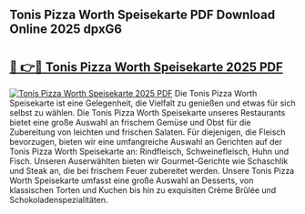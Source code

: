 ## Tonis Pizza Worth Speisekarte PDF Download Online 2025 dpxG6

# <h2><a href="http://gcbfa9p.nevu.top/?p=Tonis+Pizza+Worth+Speisekarte">🔗 👉🔴 Tonis Pizza Worth Speisekarte 2025 PDF</a></h2>

[![Tonis Pizza Worth Speisekarte 2025 PDF](https://i.imgur.com/dBaPXMq.png)](http://gcbfa9p.nevu.top/?p=Tonis+Pizza+Worth+Speisekarte)
Die Tonis Pizza Worth Speisekarte ist eine Gelegenheit, die Vielfalt zu genießen und etwas für sich selbst zu wählen. Die Tonis Pizza Worth Speisekarte unseres Restaurants bietet eine große Auswahl an frischem Gemüse und Obst für die Zubereitung von leichten und frischen Salaten. Für diejenigen, die Fleisch bevorzugen, bieten wir eine umfangreiche Auswahl an Gerichten auf der Tonis Pizza Worth Speisekarte an: Rindfleisch, Schweinefleisch, Huhn und Fisch. Unseren Auserwählten bieten wir Gourmet-Gerichte wie Schaschlik und Steak an, die bei frischem Feuer zubereitet werden. Unsere Tonis Pizza Worth Speisekarte umfasst eine große Auswahl an Desserts, von klassischen Torten und Kuchen bis hin zu exquisiten Crème Brûlée und Schokoladenspezialitäten.
